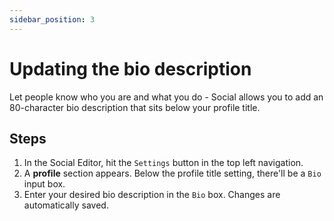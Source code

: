 ```yaml
---
sidebar_position: 3
---
```


# Updating the bio description

Let people know who you are and what you do - Social allows you to add an 80-character bio description that sits below your profile title.

## Steps

1. In the Social Editor, hit the `Settings` button in the top left navigation.
2. A **profile** section appears. Below the profile title setting, there'll be a `Bio` input box.
3. Enter your desired bio description in the `Bio` box. Changes are automatically saved.
